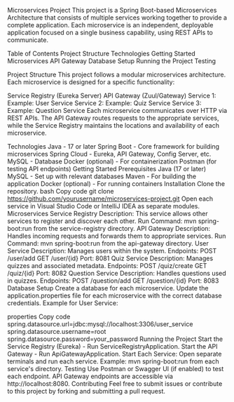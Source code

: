 Microservices Project
This project is a Spring Boot-based Microservices Architecture that consists of multiple services working together to provide a complete application.
Each microservice is an independent, deployable application focused on a single business capability, using REST APIs to communicate.

Table of Contents
Project Structure
Technologies
Getting Started
Microservices
API Gateway
Database Setup
Running the Project
Testing

Project Structure
This project follows a modular microservices architecture. Each microservice is designed for a specific functionality:

Service Registry (Eureka Server)
API Gateway (Zuul/Gateway)
Service 1: Example: User Service
Service 2: Example: Quiz Service
Service 3: Example: Question Service
Each microservice communicates over HTTP via REST APIs. The API Gateway routes requests to the appropriate services, while the Service Registry maintains the locations and availability of each microservice.

Technologies
Java - 17 or later
Spring Boot - Core framework for building microservices
Spring Cloud - Eureka, API Gateway, Config Server, etc.
MySQL - Database
Docker (optional) - For containerization
Postman (for testing API endpoints)
Getting Started
Prerequisites
Java (17 or later)
MySQL - Set up with relevant databases
Maven - For building the application
Docker (optional) - For running containers
Installation
Clone the repository.
bash
Copy code
git clone https://github.com/yourusername/microservices-project.git
Open each service in Visual Studio Code or IntelliJ IDEA as separate modules.
Microservices
Service Registry
Description: This service allows other services to register and discover each other.
Run Command: mvn spring-boot:run from the service-registry directory.
API Gateway
Description: Handles incoming requests and forwards them to appropriate services.
Run Command: mvn spring-boot:run from the api-gateway directory.
User Service
Description: Manages users within the system.
Endpoints:
POST /user/add
GET /user/{id}
Port: 8081
Quiz Service
Description: Manages quizzes and associated metadata.
Endpoints:
POST /quiz/create
GET /quiz/{id}
Port: 8082
Question Service
Description: Handles questions used in quizzes.
Endpoints:
POST /question/add
GET /question/{id}
Port: 8083
Database Setup
Create a database for each microservice.
Update the application.properties file for each microservice with the correct database credentials.
Example for User Service:

properties
Copy code
spring.datasource.url=jdbc:mysql://localhost:3306/user_service
spring.datasource.username=root
spring.datasource.password=your_password
Running the Project
Start the Service Registry (Eureka) - Run ServiceRegistryApplication.
Start the API Gateway - Run ApiGatewayApplication.
Start Each Service:
Open separate terminals and run each service.
Example: mvn spring-boot:run from each service's directory.
Testing
Use Postman or Swagger UI (if enabled) to test each endpoint.
API Gateway endpoints are accessible via http://localhost:8080.
Contributing
Feel free to submit issues or contribute to this project by forking and submitting a pull request.
